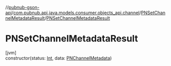 //[pubnub-gson-api](../../../index.md)/[com.pubnub.api.java.models.consumer.objects_api.channel](../index.md)/[PNSetChannelMetadataResult](index.md)/[PNSetChannelMetadataResult](-p-n-set-channel-metadata-result.md)

# PNSetChannelMetadataResult

[jvm]\
constructor(status: [Int](https://kotlinlang.org/api/core/kotlin-stdlib/kotlin/-int/index.html), data: [PNChannelMetadata](../-p-n-channel-metadata/index.md))

